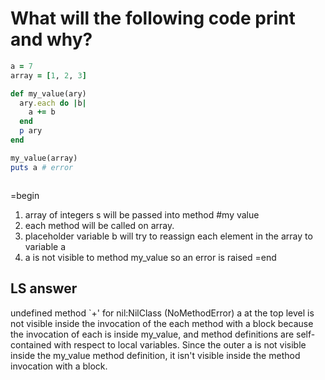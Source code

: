 # What will the following code print and why?

```ruby
a = 7
array = [1, 2, 3]

def my_value(ary)
  ary.each do |b|
    a += b
  end
  p ary
end

my_value(array)
puts a # error 



```

=begin
 1) array of integers s will be passed into method #my value 
 2) each method will be called on array.
 3) placeholder variable b will try to reassign each element in the array to variable a 
 4) a is not visible to method my_value so an error is raised
=end

## LS answer
undefined method `+' for nil:NilClass (NoMethodError)
a at the top level is not visible inside the invocation of the each method with a block because the invocation of each is inside my_value, and method definitions are self-contained with respect to local variables. Since the outer a is not visible inside the my_value method definition, it isn't visible inside the method invocation with a block.